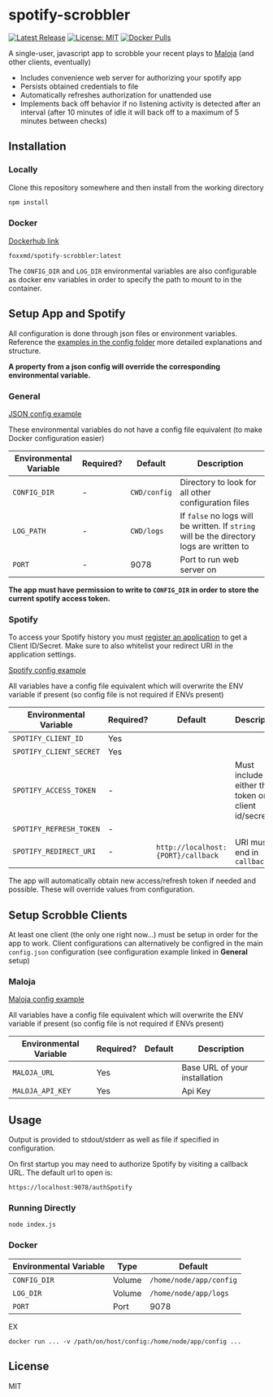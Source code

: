 # spotify-scrobbler

[![Latest Release](https://img.shields.io/github/v/release/foxxmd/spotify-scrobbler)](https://github.com/FoxxMD/spotify-scrobbler/releases)
[![License: MIT](https://img.shields.io/badge/License-MIT-yellow.svg)](https://opensource.org/licenses/MIT)
[![Docker Pulls](https://img.shields.io/docker/pulls/foxxmd/spotify-scrobbler)](https://hub.docker.com/repository/docker/foxxmd/spotify-scrobbler)

A single-user, javascript app to scrobble your recent plays to [Maloja](https://github.com/krateng/maloja) (and other clients, eventually)

* Includes convenience web server for authorizing your spotify app
* Persists obtained credentials to file
* Automatically refreshes authorization for unattended use
* Implements back off behavior if no listening activity is detected after an interval (after 10 minutes of idle it will back off to a maximum of 5 minutes between checks)

## Installation


### Locally

Clone this repository somewhere and then install from the working directory

```bash
npm install
```

### Docker

[Dockerhub link](https://hub.docker.com/repository/docker/foxxmd/spotify-scrobbler)

```
foxxmd/spotify-scrobbler:latest
```

The `CONFIG_DIR` and `LOG_DIR` environmental variables are also configurable as docker env variables in order to specify the path to mount to in the container.

## Setup App and Spotify

All configuration is done through json files or environment variables. Reference the [examples in the config folder](https://github.com/FoxxMD/spotify-scrobbler/tree/master/config) more detailed explanations and structure.

**A property from a json config will override the corresponding environmental variable.**

### General

[JSON config example](https://github.com/FoxxMD/spotify-scrobbler/blob/master/config/config.json.example)

These environmental variables do not have a config file equivalent (to make Docker configuration easier)

| Environmental Variable | Required? |   Default    |                                        Description                                        |
|----------------------------|-----------|--------------|-------------------------------------------------------------------------------------------|
| `CONFIG_DIR`               |         - | `CWD/config` | Directory to look for all other configuration files                                       |
| `LOG_PATH`                 |         - | `CWD/logs`   | If `false` no logs will be written. If `string` will be the directory logs are written to |
| `PORT`                     |         - | 9078         | Port to run web server on                                                                 |

**The app must have permission to write to `CONFIG_DIR` in order to store the current spotify access token.**

### Spotify

To access your Spotify history you must [register an application](https://developer.spotify.com/dashboard) to get a Client ID/Secret. Make sure to also whitelist your redirect URI in the application settings.

[Spotify config example](https://github.com/FoxxMD/spotify-scrobbler/blob/master/config/spotify.json.example)

All variables have a config file equivalent which will overwrite the ENV variable if present (so config file is not required if ENVs present)

| Environmental Variable     | Required? |            Default             |                    Description                     |
|----------------------------|-----------|----------------------------------|----------------------------------------------------|
| `SPOTIFY_CLIENT_ID`        | Yes       |                                  |                                                    |
| `SPOTIFY_CLIENT_SECRET`    | Yes       |                                  |                                                    |
| `SPOTIFY_ACCESS_TOKEN`     | -         |                                  | Must include either this token or client id/secret |
| `SPOTIFY_REFRESH_TOKEN`    | -         |                                  |                                                    |
| `SPOTIFY_REDIRECT_URI`     | -         | `http://localhost:{PORT}/callback` | URI must end in `callback`                         |

The app will automatically obtain new access/refresh token if needed and possible. These will override values from configuration.

## Setup Scrobble Clients

At least one client (the only one right now...) must be setup in order for the app to work. Client configurations can alternatively be configred in the main `config.json` configuration (see configuration example linked in **General** setup)

### Maloja

[Maloja config example](https://github.com/FoxxMD/spotify-scrobbler/blob/master/config/maloja.json.example)

All variables have a config file equivalent which will overwrite the ENV variable if present (so config file is not required if ENVs present)

| Environmental Variable | Required? | Default |          Description          |
|----------------------------|-----------|---------|-------------------------------|
| `MALOJA_URL`               | Yes       |         | Base URL of your installation |
| `MALOJA_API_KEY`           | Yes       |         | Api Key                       |

## Usage

Output is provided to stdout/stderr as well as file if specified in configuration.

On first startup you may need to authorize Spotify by visiting a callback URL. The default url to open is:

```
https://localhost:9078/authSpotify
```

### Running Directly

```
node index.js
```

### Docker

| Environmental Variable |  Type  |         Default         |
|------------------------|--------|-------------------------|
| `CONFIG_DIR`           | Volume | `/home/node/app/config` |
| `LOG_DIR`              | Volume | `/home/node/app/logs`   |
| `PORT`                 | Port   | 9078                    |

EX 

```
docker run ... -v /path/on/host/config:/home/node/app/config ...
```

## License

MIT
